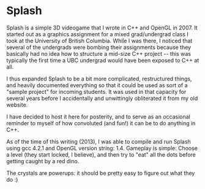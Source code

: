 Splash
=========

Splash is a simple 3D videogame that I wrote in C++ and OpenGL in 2007. It
started out as a graphics assignment for a mixed grad/undergrad class I took at
the University of British Columbia. While I was there, I noticed that several
of the undergrads were bombing their assignments because they basically had no
idea how to structure a mid-size C++ project -- this was typically the first
time a UBC undergrad would have been exposed to C++ at all.

I thus expanded Splash to be a bit more complicated, restructured things, and
heavily documented everything so that it could be used as sort of a "sample
project" for incoming students. It was used in that capacity for several years
before I accidentally and unwittingly obliterated it from my old website. 

I have decided to host it here for posterity, and to serve as an occasional
reminder to myself of how convoluted (and fun!) it can be to do anything in
C++.

As of the time of this writing (2013), I was able to compile and run Splash
using gcc 4.2.1 and OpenGL version string: 1.4. Gameplay is simple: Choose a
level (they start locked, I believe), and then try to "eat" all the dots before
getting caught by a red dino. 

The crystals are powerups: it should be pretty easy to figure out what they do :)
